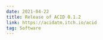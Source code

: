 ```yaml
---
date: 2021-04-22
title: Release of ACID 0.1.2
link: https://acidatm.itch.io/acid
tag: Software
---
```

